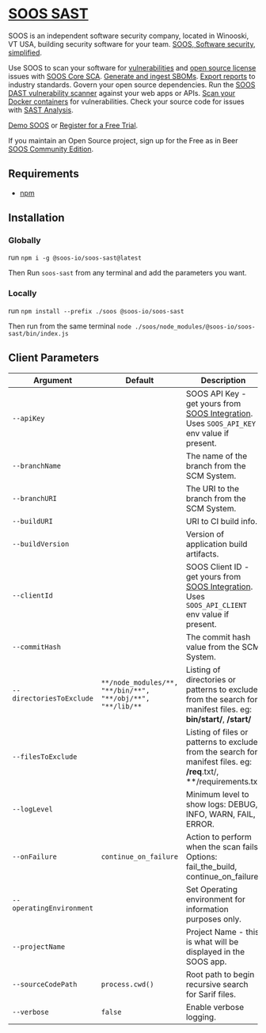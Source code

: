 # [SOOS SAST](https://soos.io/products/sast)

SOOS is an independent software security company, located in Winooski, VT USA, building security software for your team. [SOOS, Software security, simplified](https://soos.io).

Use SOOS to scan your software for [vulnerabilities](https://app.soos.io/research/vulnerabilities) and [open source license](https://app.soos.io/research/licenses) issues with [SOOS Core SCA](https://soos.io/products/sca). [Generate and ingest SBOMs](https://soos.io/products/sbom-manager). [Export reports](https://kb.soos.io/help/soos-reports-for-export) to industry standards. Govern your open source dependencies. Run the [SOOS DAST vulnerability scanner](https://soos.io/products/dast) against your web apps or APIs. [Scan your Docker containers](https://soos.io/products/containers) for vulnerabilities. Check your source code for issues with [SAST Analysis](https://soos.io/products/sast).

[Demo SOOS](https://app.soos.io/demo) or [Register for a Free Trial](https://app.soos.io/register).

If you maintain an Open Source project, sign up for the Free as in Beer [SOOS Community Edition](https://soos.io/products/community-edition).

## Requirements
  - [npm](https://docs.npmjs.com/downloading-and-installing-node-js-and-npm)
  
## Installation

### Globally
run `npm i -g @soos-io/soos-sast@latest`

Then Run `soos-sast` from any terminal and add the parameters you want.

### Locally
run `npm install --prefix ./soos @soos-io/soos-sast`

Then run from the same terminal `node ./soos/node_modules/@soos-io/soos-sast/bin/index.js`

## Client Parameters


| Argument                 | Default                                   | Description                                                                                                                          |
| ------------------------ | ----------------------------------------- | ------------------------------------------------------------------------------------------------------------------------------------ |
| `--apiKey`               |                                     | SOOS API Key - get yours from [SOOS Integration](https://app.soos.io/integrate/sast). Uses `SOOS_API_KEY` env value if present.      |
| `--branchName`           |                                     | The name of the branch from the SCM System.                                                                                          |
| `--branchURI`            |                                     | The URI to the branch from the SCM System.                                                                                           |
| `--buildURI`             |                                     | URI to CI build info.                                                                                                                |
| `--buildVersion`         |                                     | Version of application build artifacts.                                                                                              |
| `--clientId`             |  | SOOS Client ID - get yours from [SOOS Integration](https://app.soos.io/integrate/sast). Uses `SOOS_API_CLIENT` env value if present.                                        |
| `--commitHash`           |                                     | The commit hash value from the SCM System.                                                                                           |
| `--directoriesToExclude` | `**/node_modules/**, "**/bin/**", "**/obj/**", "**/lib/**` | Listing of directories or patterns to exclude from the search for manifest files. eg: **bin/start/**, **/start/**   |
| `--filesToExclude`       |                                     | Listing of files or patterns to exclude from the search for manifest files. eg: **/req**.txt/, **/requirements.txt                   |
| `--logLevel`             |                                     | Minimum level to show logs: DEBUG, INFO, WARN, FAIL, ERROR. |
| `--onFailure`            | `continue_on_failure`               | Action to perform when the scan fails. Options: fail_the_build, continue_on_failure.                                                 |
| `--operatingEnvironment` |                                     | Set Operating environment for information purposes only.                                                                             |
| `--projectName`          |                                     | Project Name - this is what will be displayed in the SOOS app.                                                                       |
| `--sourceCodePath`       | `process.cwd()`                     | Root path to begin recursive search for Sarif files.                                                                                 |
| `--verbose`              | `false`                             | Enable verbose logging.                                                                                                              |
